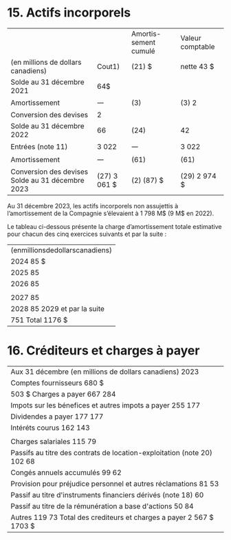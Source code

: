# 15. Actifs incorporels  

<html><body><table><tr><td></td><td></td><td>Amortis- sement cumulé</td><td>Valeur comptable</td></tr><tr><td>(en millions de dollars canadiens)</td><td>Cout1)</td><td>(21) $</td><td>nette 43 $</td></tr><tr><td>Solde au 31 décembre 2021</td><td>64$</td><td></td><td></td></tr><tr><td>Amortissement</td><td>一</td><td>(3)</td><td>(3) 2</td></tr><tr><td>Conversion des devises</td><td>2</td><td></td><td></td></tr><tr><td>Solde au 31 décembre 2022</td><td>66</td><td>(24)</td><td>42</td></tr><tr><td>Entrées (note 11)</td><td>3 022</td><td>一</td><td>3 022</td></tr><tr><td>Amortissement</td><td>一</td><td>(61)</td><td>(61)</td></tr><tr><td>Conversion des devises Solde au 31 décembre 2023</td><td>(27) 3 061 $</td><td>(2) (87) $</td><td>(29) 2 974 $</td></tr></table></body></html>

Au 31 décembre 2023, les actifs incorporels non assujettis à l’amortissement de la Compagnie s’élevaient à 1 798 M\$ (9 M\$ en 2022).  

Le tableau ci-dessous présente la charge d’amortissement totale estimative pour chacun des cinq exercices suivants et par la suite :  

<html><body><table><tr><td>(enmillionsdedollarscanadiens)</td></tr><tr><td>2024 85 $</td></tr><tr><td>2025 85</td></tr><tr><td>2026 85</td></tr><tr><td></td></tr><tr><td>2027 85</td></tr><tr><td>2028 85 2029 et par la suite</td></tr><tr><td>751 Total 1176 $</td></tr></table></body></html>  

# 16. Créditeurs et charges à payer  

<html><body><table><tr><td>Aux 31 décembre (en millions de dollars canadiens) 2023</td></tr><tr><td>Comptes fournisseurs 680 $</td></tr><tr><td>503 $ Charges a payer 667 284</td></tr><tr><td>Impots sur les bénefices et autres impots a payer 255 177</td></tr><tr><td>Dividendes a payer 177 177</td></tr><tr><td>Intéréts courus 162 143</td></tr><tr><td></td></tr><tr><td>Charges salariales 115 79</td></tr><tr><td>Passifs au titre des contrats de location-exploitation (note 20) 102 68</td></tr><tr><td>Congés annuels accumulés 99 62</td></tr><tr><td>Provision pour préjudice personnel et autres réclamations 81 53</td></tr><tr><td>Passif au titre d'instruments financiers dérivés (note 18) 60</td></tr><tr><td>Passif au titre de la rémunération a base d'actions 50 84</td></tr><tr><td>Autres 119 73 Total des crediteurs et charges a payer 2 567 $ 1703 $</td></tr></table></body></html>  